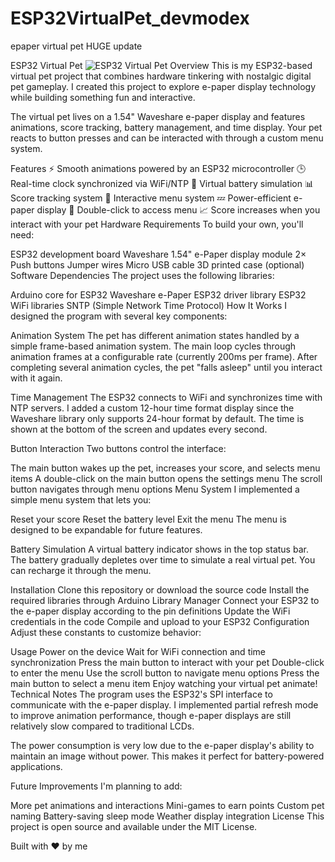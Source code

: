 # ESP32VirtualPet_devmodex
epaper virtual pet HUGE update


ESP32 Virtual Pet
<img alt="ESP32 Virtual Pet" src="https://via.placeholder.com/800x400?text=ESP32+Virtual+Pet">
Overview
This is my ESP32-based virtual pet project that combines hardware tinkering with nostalgic digital pet gameplay. I created this project to explore e-paper display technology while building something fun and interactive.

The virtual pet lives on a 1.54" Waveshare e-paper display and features animations, score tracking, battery management, and time display. Your pet reacts to button presses and can be interacted with through a custom menu system.

Features
⚡ Smooth animations powered by an ESP32 microcontroller
🕒 Real-time clock synchronized via WiFi/NTP
🔋 Virtual battery simulation
📊 Score tracking system
📱 Interactive menu system
💤 Power-efficient e-paper display
🔄 Double-click to access menu
📈 Score increases when you interact with your pet
Hardware Requirements
To build your own, you'll need:

ESP32 development board
Waveshare 1.54" e-Paper display module
2× Push buttons
Jumper wires
Micro USB cable
3D printed case (optional)
Software Dependencies
The project uses the following libraries:

Arduino core for ESP32
Waveshare e-Paper ESP32 driver library
ESP32 WiFi libraries
SNTP (Simple Network Time Protocol)
How It Works
I designed the program with several key components:

Animation System
The pet has different animation states handled by a simple frame-based animation system. The main loop cycles through animation frames at a configurable rate (currently 200ms per frame). After completing several animation cycles, the pet "falls asleep" until you interact with it again.

Time Management
The ESP32 connects to WiFi and synchronizes time with NTP servers. I added a custom 12-hour time format display since the Waveshare library only supports 24-hour format by default. The time is shown at the bottom of the screen and updates every second.

Button Interaction
Two buttons control the interface:

The main button wakes up the pet, increases your score, and selects menu items
A double-click on the main button opens the settings menu
The scroll button navigates through menu options
Menu System
I implemented a simple menu system that lets you:

Reset your score
Reset the battery level
Exit the menu
The menu is designed to be expandable for future features.

Battery Simulation
A virtual battery indicator shows in the top status bar. The battery gradually depletes over time to simulate a real virtual pet. You can recharge it through the menu.

Installation
Clone this repository or download the source code
Install the required libraries through Arduino Library Manager
Connect your ESP32 to the e-paper display according to the pin definitions
Update the WiFi credentials in the code
Compile and upload to your ESP32
Configuration
Adjust these constants to customize behavior:

Usage
Power on the device
Wait for WiFi connection and time synchronization
Press the main button to interact with your pet
Double-click to enter the menu
Use the scroll button to navigate menu options
Press the main button to select a menu item
Enjoy watching your virtual pet animate!
Technical Notes
The program uses the ESP32's SPI interface to communicate with the e-paper display. I implemented partial refresh mode to improve animation performance, though e-paper displays are still relatively slow compared to traditional LCDs.

The power consumption is very low due to the e-paper display's ability to maintain an image without power. This makes it perfect for battery-powered applications.

Future Improvements
I'm planning to add:

More pet animations and interactions
Mini-games to earn points
Custom pet naming
Battery-saving sleep mode
Weather display integration
License
This project is open source and available under the MIT License.

Built with ❤️ by me

